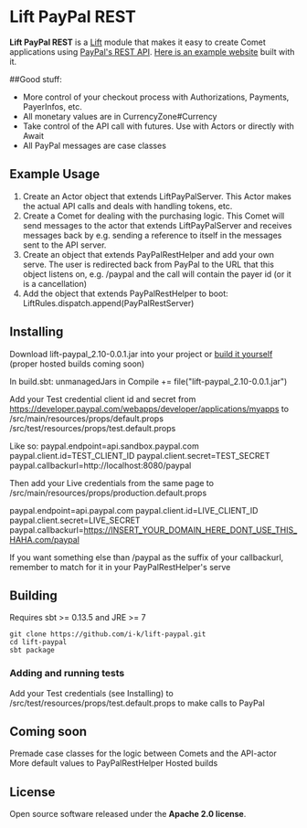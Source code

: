 # Lift PayPal REST

**Lift PayPal REST** is a [Lift](http://github.com/lift) module that makes it easy to create Comet applications using [PayPal's REST API](https://developer.paypal.com/webapps/developer/docs/api/).
[Here is an example website](https://easyethiopia.com) built with it.

##Good stuff:

* More control of your checkout process with Authorizations, Payments, PayerInfos, etc.
* All monetary values are in CurrencyZone#Currency
* Take control of the API call with futures. Use with Actors or directly with Await
* All PayPal messages are case classes

## Example Usage
  1. Create an Actor object that extends LiftPayPalServer.
  This Actor makes the actual API calls and deals with handling tokens, etc.
  2. Create a Comet for dealing with the purchasing logic.
  This Comet will send messages to the actor that extends LiftPayPalServer
  and receives messages back by e.g. sending a reference to itself in the messages sent to the API server.
  3. Create an object that extends PayPalRestHelper and add your own serve. The user is redirected back from PayPal to 
  the URL that this object listens on, e.g. /paypal and the call will contain the payer id (or it is a cancellation)
  4. Add the object that extends PayPalRestHelper to boot: LiftRules.dispatch.append(PayPalRestServer)

## Installing
  Download lift-paypal_2.10-0.0.1.jar into your project or [build it yourself](#building) (proper hosted builds coming soon)
  
  In build.sbt:
    unmanagedJars in Compile += file("lift-paypal_2.10-0.0.1.jar")
    
  Add your Test credential client id and secret from https://developer.paypal.com/webapps/developer/applications/myapps to
    /src/main/resources/props/default.props
    /src/test/resources/props/test.default.props
  
  Like so:
    paypal.endpoint=api.sandbox.paypal.com
    paypal.client.id=TEST_CLIENT_ID
    paypal.client.secret=TEST_SECRET
    paypal.callbackurl=http://localhost:8080/paypal
  
  Then add your Live credentials from the same page to
    /src/main/resources/props/production.default.props

  paypal.endpoint=api.paypal.com
  paypal.client.id=LIVE_CLIENT_ID
  paypal.client.secret=LIVE_SECRET
  paypal.callbackurl=https://INSERT_YOUR_DOMAIN_HERE_DONT_USE_THIS_HAHA.com/paypal
  
  If you want something else than /paypal as the suffix of your callbackurl,
  remember to match for it in your PayPalRestHelper's serve

## Building
  Requires sbt >= 0.13.5 and JRE >= 7
  
    git clone https://github.com/i-k/lift-paypal.git
    cd lift-paypal
    sbt package
    
### Adding and running tests
  Add your Test credentials (see Installing) to /src/test/resources/props/test.default.props to make calls to PayPal

## Coming soon
  Premade case classes for the logic between Comets and the API-actor
  More default values to PayPalRestHelper
  Hosted builds

## License

Open source software released under the **Apache 2.0 license**.
